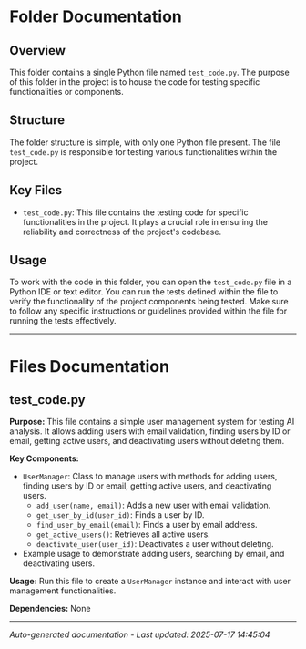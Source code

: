 # Folder Documentation

## Overview
This folder contains a single Python file named `test_code.py`. The purpose of this folder in the project is to house the code for testing specific functionalities or components.

## Structure
The folder structure is simple, with only one Python file present. The file `test_code.py` is responsible for testing various functionalities within the project.

## Key Files
- `test_code.py`: This file contains the testing code for specific functionalities in the project. It plays a crucial role in ensuring the reliability and correctness of the project's codebase.

## Usage
To work with the code in this folder, you can open the `test_code.py` file in a Python IDE or text editor. You can run the tests defined within the file to verify the functionality of the project components being tested. Make sure to follow any specific instructions or guidelines provided within the file for running the tests effectively.

---

# Files Documentation

## test_code.py

**Purpose:** This file contains a simple user management system for testing AI analysis. It allows adding users with email validation, finding users by ID or email, getting active users, and deactivating users without deleting them.

**Key Components:**
- `UserManager`: Class to manage users with methods for adding users, finding users by ID or email, getting active users, and deactivating users.
  - `add_user(name, email)`: Adds a new user with email validation.
  - `get_user_by_id(user_id)`: Finds a user by ID.
  - `find_user_by_email(email)`: Finds a user by email address.
  - `get_active_users()`: Retrieves all active users.
  - `deactivate_user(user_id)`: Deactivates a user without deleting.
- Example usage to demonstrate adding users, searching by email, and deactivating users.

**Usage:** Run this file to create a `UserManager` instance and interact with user management functionalities.

**Dependencies:** None

---
*Auto-generated documentation - Last updated: 2025-07-17 14:45:04*
